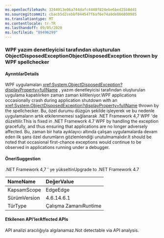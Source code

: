 ```yaml
---
ms.openlocfilehash: 3244913e06a744dafc4440f824ebe6bed25b8dd1
ms.sourcegitcommit: cbacb5d2cebbf044547f6af6e74a9de866800985
ms.translationtype: MT
ms.contentlocale: tr-TR
ms.lasthandoff: 09/05/2020
ms.locfileid: "89496299"
---
```

### <a name="objectdisposedexception-thrown-by-wpf-spellchecker"></a><span data-ttu-id="b332c-101">WPF yazım denetleyicisi tarafından oluşturulan ObjectDisposedException</span><span class="sxs-lookup"><span data-stu-id="b332c-101">ObjectDisposedException thrown by WPF spellchecker</span></span>

#### <a name="details"></a><span data-ttu-id="b332c-102">Ayrıntılar</span><span class="sxs-lookup"><span data-stu-id="b332c-102">Details</span></span>

<span data-ttu-id="b332c-103">WPF uygulamaları <xref:System.ObjectDisposedException?displayProperty=fullName> , yazım denetleyicisi tarafından oluşturulan uygulama kapatılırken zaman zaman kilitleniyor.</span><span class="sxs-lookup"><span data-stu-id="b332c-103">WPF applications occasionally crash during application shutdown with an <xref:System.ObjectDisposedException?displayProperty=fullName> thrown by the spellchecker.</span></span> <span data-ttu-id="b332c-104">Bu, özel durumu düzgün şekilde işleyerek ve bu nedenle uygulamaların artık etkilenmemesi sağlanarak .NET Framework 4,7 WPF 'de düzeltilir.</span><span class="sxs-lookup"><span data-stu-id="b332c-104">This is fixed in .NET Framework 4.7 WPF by handling the exception gracefully, and thus ensuring that applications are no longer adversely affected.</span></span> <span data-ttu-id="b332c-105">Bu, zaman bir hata ayıklayıcı altında çalışan uygulamalarda devam eden ilk şans özel durumların gözlemlendiği unutulmamalıdır.</span><span class="sxs-lookup"><span data-stu-id="b332c-105">It should be noted that occasional first-chance exceptions would continue to be observed in applications running under a debugger.</span></span>

#### <a name="suggestion"></a><span data-ttu-id="b332c-106">Öneri</span><span class="sxs-lookup"><span data-stu-id="b332c-106">Suggestion</span></span>

<span data-ttu-id="b332c-107">.NET Framework 4,7 ' ye yükseltin</span><span class="sxs-lookup"><span data-stu-id="b332c-107">Upgrade to .NET Framework 4.7</span></span>

| <span data-ttu-id="b332c-108">Name</span><span class="sxs-lookup"><span data-stu-id="b332c-108">Name</span></span>    | <span data-ttu-id="b332c-109">Değer</span><span class="sxs-lookup"><span data-stu-id="b332c-109">Value</span></span>       |
|:--------|:------------|
| <span data-ttu-id="b332c-110">Kapsam</span><span class="sxs-lookup"><span data-stu-id="b332c-110">Scope</span></span>   |<span data-ttu-id="b332c-111">Edge</span><span class="sxs-lookup"><span data-stu-id="b332c-111">Edge</span></span>|
|<span data-ttu-id="b332c-112">Sürüm</span><span class="sxs-lookup"><span data-stu-id="b332c-112">Version</span></span>|<span data-ttu-id="b332c-113">4.6.1</span><span class="sxs-lookup"><span data-stu-id="b332c-113">4.6.1</span></span>|
|<span data-ttu-id="b332c-114">Tür</span><span class="sxs-lookup"><span data-stu-id="b332c-114">Type</span></span>|<span data-ttu-id="b332c-115">Çalışma Zamanı</span><span class="sxs-lookup"><span data-stu-id="b332c-115">Runtime</span></span>|

#### <a name="affected-apis"></a><span data-ttu-id="b332c-116">Etkilenen API’ler</span><span class="sxs-lookup"><span data-stu-id="b332c-116">Affected APIs</span></span>

<span data-ttu-id="b332c-117">API analizi aracılığıyla algılanamaz.</span><span class="sxs-lookup"><span data-stu-id="b332c-117">Not detectable via API analysis.</span></span>

<!--

#### Affected APIs

Not detectable via API analysis.

-->
